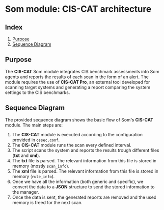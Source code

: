 <!---
Copyright (C) 2015, Som Inc.
Created by Som, Inc. <info@som.com>.
This program is free software; you can redistribute it and/or modify it under the terms of GPLv2
-->

# Som module: CIS-CAT architecture
## Index
1. [Purpose](#purpose)
2. [Sequence Diagram](#sequence-diagram)

## Purpose
The **CIS-CAT** Som module integrates CIS benchmark assessments into Som agents and reports the results of each scan in the form of an alert. The module requires the use of **CIS-CAT Pro**, an external tool developed for scanning target systems and generating a report comparing the system settings to the CIS benchmarks.

## Sequence Diagram
The provided sequence diagram shows the basic flow of Som's **CIS-CAT** module. The main steps are:

1. The **CIS-CAT** module is executed according to the configuration provided in `ossec.conf`.
2. The **CIS-CAT** module runs the scan every defined interval.
3. The script scans the system and reports the results trough different files (**txt** and **xml**).
4. The **txt** file is parsed. The relevant information from this file is stored in memory (mostly `scan_info`). 
5. The **xml** file is parsed. The relevant information from this file is stored in memory (`rule_info`).
6. Once we have all the information (both generic and specific), we convert the data to a **JSON** structure to send the stored information to the manager.
7. Once the data is sent, the generated reports are removed and the used memory is freed for the next scan.
